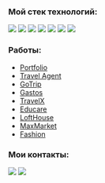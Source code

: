 ### Мой стек технологий:
<img src="https://camo.githubusercontent.com/162e86e4d202e809d31812b605de20676ac03d61afa7b9d455c3b55811de904a/68747470733a2f2f696d672e736869656c64732e696f2f62616467652f48544d4c352d626c61636b3f7374796c653d666f722d7468652d6261646765266c6f676f3d48544d4c35266c6f676f436f6c6f723d453334463236" data-canonical-src="https://img.shields.io/badge/HTML5-black?style=for-the-badge&amp;logo=HTML5&amp;logoColor=E34F26" style="max-width: 100%;"> <img src="https://camo.githubusercontent.com/c01d540afb89d432c9883d5f2f98dd58966eb21dbea68659b78dff0a809b260d/68747470733a2f2f696d672e736869656c64732e696f2f62616467652f435353332d626c61636b3f7374796c653d666f722d7468652d6261646765266c6f676f3d43535333266c6f676f436f6c6f723d313537324236" data-canonical-src="https://img.shields.io/badge/CSS3-black?style=for-the-badge&amp;logo=CSS3&amp;logoColor=1572B6" style="max-width: 100%;"> <img src="https://camo.githubusercontent.com/085343d8a05c59c1421ed3aa89425d3b555baf06cac88c1d7b3d6f6987855859/68747470733a2f2f696d672e736869656c64732e696f2f62616467652f4a6176615363726970742d626c61636b3f7374796c653d666f722d7468652d6261646765266c6f676f3d4a617661536372697074266c6f676f436f6c6f723d463744463145" data-canonical-src="https://img.shields.io/badge/JavaScript-black?style=for-the-badge&amp;logo=JavaScript&amp;logoColor=F7DF1E" style="max-width: 100%;"> <img src="https://camo.githubusercontent.com/26a726f0897984c21c5ffa7f7ede9dab47fde50ddf7aab884419e8ea6b80ac2b/68747470733a2f2f696d672e736869656c64732e696f2f62616467652f5075672d626c61636b3f7374796c653d666f722d7468652d6261646765266c6f676f3d507567266c6f676f436f6c6f723d413836343534" data-canonical-src="https://img.shields.io/badge/Pug-black?style=for-the-badge&amp;logo=Pug&amp;logoColor=A86454" style="max-width: 100%;"> <img src="https://camo.githubusercontent.com/fed4c361483e3c20c8b684e7effb72b363b7551237d697c5a3ff73df5d5002a6/68747470733a2f2f696d672e736869656c64732e696f2f62616467652f534153532d626c61636b3f7374796c653d666f722d7468652d6261646765266c6f676f3d53617373266c6f676f436f6c6f723d434336363939" data-canonical-src="https://img.shields.io/badge/SASS-black?style=for-the-badge&amp;logo=Sass&amp;logoColor=CC6699" style="max-width: 100%;"> <img src="https://camo.githubusercontent.com/587e83ef2847e92a3241338582fa0a21a0d3761ec53d0f504795ec79af65af51/68747470733a2f2f696d672e736869656c64732e696f2f62616467652f67756c702d626c61636b3f7374796c653d666f722d7468652d6261646765266c6f676f3d67756c70266c6f676f436f6c6f723d434634363437" data-canonical-src="https://img.shields.io/badge/gulp-black?style=for-the-badge&amp;logo=gulp&amp;logoColor=CF4647" style="max-width: 100%;"> <img src="https://camo.githubusercontent.com/0cc24594be41e0eab756efe6e09080443f2156a500089fad8eeffa1ff3bdd4a4/68747470733a2f2f696d672e736869656c64732e696f2f62616467652f4669676d612d626c61636b3f7374796c653d666f722d7468652d6261646765266c6f676f3d4669676d61266c6f676f436f6c6f723d463234453145" data-canonical-src="https://img.shields.io/badge/Figma-black?style=for-the-badge&amp;logo=Figma&amp;logoColor=F24E1E" style="max-width: 100%;">

### Работы:
* [Portfolio](https://bgtvalex.github.io/html-to-react/)
* [Travel Agent](https://bgtvalex.github.io/travelAgent/)
* [GoTrip](https://bgtvalex.github.io/goTrip/)
* [Gastos](https://bgtvalex.github.io/gastos/)
* [TravelX](https://bgtvalex.github.io/Travel-X/)
* [Educare](https://bgtvalex.github.io/educare/)
* [LoftHouse](https://bgtvalex.github.io/loftHouse/)
* [MaxMarket](https://bgtvalex.github.io/MaxMarket/)
* [Fashion](https://bgtvalex.github.io/fashion-react/)

### Мои контакты:
<a href="https://vk.com/bgtva" rel="nofollow"><img src="https://camo.githubusercontent.com/f974af1be8aa738019ad516fe20e9b625a4b23c2415a9d32e8859222915c4005/68747470733a2f2f696d672e736869656c64732e696f2f62616467652f766b6f6e74616b74652d626c61636b3f7374796c653d666f722d7468652d6261646765266c6f676f3d766b266c6f676f436f6c6f723d303037374646" data-canonical-src="https://img.shields.io/badge/vkontakte-black?style=for-the-badge&amp;logo=vk&amp;logoColor=0077FF" style="max-width: 100%;"></a> <a href="https://t.me/bgtva" rel="nofollow"><img src="https://camo.githubusercontent.com/2f5054db2e9aff4a4948d5f05a018870226783146cf9e0ff04d8baf2c9619151/68747470733a2f2f696d672e736869656c64732e696f2f62616467652f54656c656772616d2d626c61636b3f7374796c653d666f722d7468652d6261646765266c6f676f3d54656c656772616d266c6f676f436f6c6f723d323641354534" data-canonical-src="https://img.shields.io/badge/Telegram-black?style=for-the-badge&amp;logo=Telegram&amp;logoColor=26A5E4" style="max-width: 100%;"></a>
